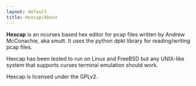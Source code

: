 ```yaml
---
layout: default
title: Hexcap/About
---
```

**Hexcap** is an ncurses based hex editor for pcap files written by Andrew McConachie, aka smutt.  It uses the python dpkt library for reading/writing pcap files.

Hexcap has been tested to run on Linux and FreeBSD but any UNIX-like system that supports curses terminal emulation should work.

Hexcap is licensed under the GPLv2.
